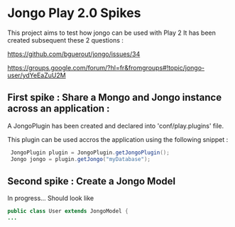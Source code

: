Jongo Play 2.0 Spikes
=====================================

This project aims to test how jongo can be used with Play 2
It has been created subsequent these 2 questions : 

https://github.com/bguerout/jongo/issues/34

https://groups.google.com/forum/?hl=fr&fromgroups#!topic/jongo-user/ydYeEaZuU2M

First spike : Share a Mongo and Jongo instance across an application :
-----------------------------------------------------------------------
A JongoPlugin has been created and declared into 'conf/play.plugins' file.

This plugin can be used accros the application using the following snippet : 

```java
 JongoPlugin plugin = JongoPlugin.getJongoPlugin();
 Jongo jongo = plugin.getJongo("myDatabase");
```

Second spike : Create a Jongo Model
-----------------------------------------------------------------------
In progress...
Should look like
```java
public class User extends JongoModel {
...
```
